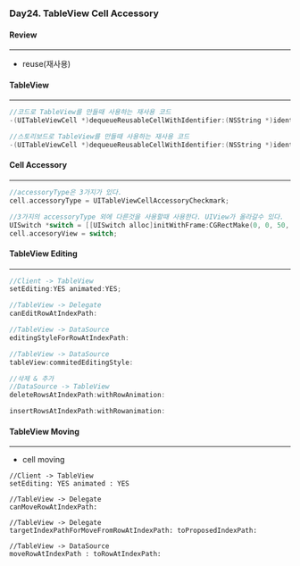 ### Day24. TableView Cell Accessory 
#### Review
***
 - reuse(재사용)
 
#### TableView
***
```objective-c
//코드로 TableView를 만들때 사용하는 재사용 코드
-(UITableViewCell *)dequeueReusableCellWithIdentifier:(NSString *)identifier;

//스토리보드로 TableView를 만들때 사용하는 재사용 코드
-(UITableViewCell *)dequeueReusableCellWithIdentifier:(NSString *)identifier forIndexPath:(NSIndexPath *)indexPath
```

#### Cell Accessory
***
```objective-c
//accessoryType은 3가지가 있다.
cell.accessoryType = UITableViewCellAccessoryCheckmark;

//3가지의 accessoryType 외에 다른것을 사용할때 사용한다. UIView가 올라갈수 있다.
UISwitch *switch = [[UISwitch alloc]initWithFrame:CGRectMake(0, 0, 50, 40)];
cell.accesoryView = switch;
```

#### TableView Editing
***
```objective-c
//Client -> TableView
setEditing:YES animated:YES;

//TableView -> Delegate
canEditRowAtIndexPath:

//TableView -> DataSource
editingStyleForRowAtIndexPath:

//TableView -> DataSource
tableView:commitedEditingStyle:

//삭제 & 추가
//DataSource -> TableView
deleteRowsAtIndexPath:withRowAnimation:

insertRowsAtIndexPath:withRowanimation:
```

#### TableView Moving
***
 - cell moving
```objecitve-c
//Client -> TableView
setEditing: YES animated : YES

//TableView -> Delegate
canMoveRowAtIndexPath:

//TableView -> Delegate
targetIndexPathForMoveFromRowAtIndexPath: toProposedIndexPath:

//TableView -> DataSource
moveRowAtIndexPath : toRowAtIndexPath:
```
